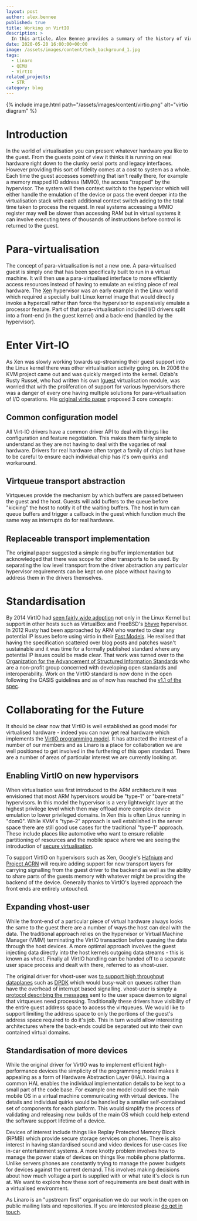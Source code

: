 ```yaml
---
layout: post
author: alex.bennee
published: true
title: Working on VirtIO
description: >
  In this article, Alex Bennee provides a summary of the history of VirtIO and the areas Linaro is working on for the future. Read more here!
date: 2020-05-20 16:00:00+00:00
image: /assets/images/content/tech_background_1.jpg
tags:
  - Linaro
  - QEMU
  - VirtIO
related_projects:
  - STR
category: blog
---
```


{% include image.html path="/assets/images/content/virtio.png" alt="virtio diagram" %}

# Introduction

In the world of virtualisation you can present whatever hardware you
like to the guest. From the guests point of view it thinks it is
running on real hardware right down to the clunky serial ports and
legacy interfaces. However providing this sort of fidelity comes at a
cost to system as a whole. Each time the guest accesses something that
isn't really there, for example a memory mapped IO address (MMIO), the
access "trapped" by the hypervisor. The system will then context
switch to the hypervisor which will either handle the emulation of the
device or pass the event deeper into the virtualisation stack with
each additional context switch adding to the total time taken to
process the request. In real systems accessing a MMIO register may
well be slower than accessing RAM but in virtual systems it can
involve executing tens of thousands of instructions before control is
returned to the guest.

# Para-virtualisation

The concept of para-virtualisation is not a new one. A
para-virtualised guest is simply one that has been specifically built
to run in a virtual machine. It will then use a para-virtualised
interface to more efficiently access resources instead of having to
emulate an existing piece of real hardware. The [Xen](https://xenproject.org/) hypervisor was an
early example in the Linux world which required a specially built
Linux kernel image that would directly invoke a hypercall rather than
force the hypervisor to expensively emulate a processor feature. Part
of that para-virtualisation included I/O drivers split into a
front-end (in the guest kernel) and a back-end (handled by the
hypervisor).

# Enter Virt-IO

As Xen was slowly working towards up-streaming their guest support
into the Linux kernel there was other virtualisation activity going
on. In 2006 the KVM project came out and was quickly merged into the
kernel. Ozlab's Rusty Russel, who had written his own [lguest](http://lguest.ozlabs.org/)
virtualisation module, was worried that with the proliferation of
support for various hypervisors there was a danger of every one having
multiple solutions for para-virtualisation of I/O operations. His
[original virtio paper](https://ozlabs.org/~rusty/virtio-spec/virtio-paper.pdf) proposed 3 core concepts:

## Common configuration model

All Virt-IO drivers have a common driver API to deal with things like
configuration and feature negotiation. This makes them fairly
simple to understand as they are not having to deal with the vagaries
of real hardware. Drivers for real hardware often target a family of
chips but have to be careful to ensure each individual chip has it's
own quirks and workaround.

## Virtqueue transport abstraction

Virtqueues provide the mechanism by which buffers are passed between
the guest and the host. Guests will add buffers to the queue before
"kicking" the host to notify it of the waiting buffers. The host in
turn can queue buffers and trigger a callback in the guest which
function much the same way as interrupts do for real hardware.

## Replaceable transport implementation

The original paper suggested a simple ring buffer implementation but
acknowledged that there was scope for other transports to be used. By
separating the low level transport from the driver abstraction any
particular hypervisor requirements can be kept on one place without
having to address them in the drivers themselves.

# Standardisation

By 2014 VirtIO had [seen fairly wide adoption](https://lwn.net/Articles/580186/) not only in the Linux
Kernel but support in other hosts such as VirtualBox and FreeBSD's
[bhyve](https://wiki.freebsd.org/bhyve) hypervisor. In 2012 Rusty had been approached by ARM who wanted
to clear any potential IP issues before using virtio in their [Fast
Models](https://developer.arm.com/tools-and-software/simulation-models/fast-models). He realised that having the specification scattered over blog
posts and patches wasn't sustainable and it was time for a formally
published standard where any potential IP issues could be made clear.
That work was turned over to the [Organization for the Advancement of
Structured Information Standards](https://www.oasis-open.org/) who are a non-profit group concerned
with developing open standards and interoperability. Work on the
VirtIO standard is now done in the open following the OASIS guidelines
and as of now has reached the [v1.1 of the spec](https://docs.oasis-open.org/virtio/virtio/v1.1/virtio-v1.1.html).

# Collaborating for the Future

It should be clear now that VirtIO is well established as good model
for virtualised hardware - indeed you can now get real hardware which
implements the [VirtIO programming model](https://kvmforum2019.sched.com/event/TmxF/virtio-without-the-virt-towards-implementations-in-hardware-michael-tsirkin-red-hat). It has attracted the interest
of a number of our members and as Linaro is a place for collaboration
we are well positioned to get involved in the furthering of this open
standard. There are a number of areas of particular interest we are
currently looking at.

## Enabling VirtIO on new hypervisors

When virtualisation was first introduced to the ARM architecture it
was envisioned that most ARM hypervisors would be "type-1" or
"bare-metal" hypervisors. In this model the hypervisor is a very
lightweight layer at the highest privilege level which then may
offload more complex device emulation to lower privileged domains. In
Xen this is often Linux running in "dom0". While KVM's "type-2"
approach is well established in the server space there are still good
use cases for the traditional "type-1" approach. These include places
like automotive who want to ensure reliable partitioning of resources
and the mobile space where we are seeing the introduction of [secure
virtualisation](https://developer.arm.com/architectures/learn-the-architecture/armv8-a-virtualization/secure-virtualization).

To support VirtIO on hypervisors such as Xen, Google's [Hafnium](https://opensource.google/projects/hafnium) and
[Project ACRN](https://projectacrn.github.io/latest/introduction/) will require adding support for new transport layers for
carrying signalling from the guest driver to the backend as well as
the ability to share parts of the guests memory with whatever might be
providing the backend of the device. Generally thanks to VirtIO's
layered approach the front ends are entirely untouched.

## Expanding vhost-user

While the front-end of a particular piece of virtual hardware always
looks the same to the guest there are a number of ways the host can
deal with the data. The traditional approach relies on the hypervisor
or Virtual Machine Manager (VMM) terminating the VirtIO transaction
before queuing the data through the host devices. A more optimal
approach involves the guest injecting data directly into the host
kernels outgoing data streams - this is known as vhost. Finally all
VirtIO handling can be handed off to a separate user space process and
dealt with there, referred to as vhost-user.

The original driver for vhost-user was [to support high throughput
dataplanes](https://www.redhat.com/en/blog/how-vhost-user-came-being-virtio-networking-and-dpdk) such as [DPDK](https://www.dpdk.org/) which would busy-wait on queues rather than
have the overhead of interrupt based signalling. vhost-user is simply
a [protocol describing the messages](https://qemu.readthedocs.io/en/latest/interop/vhost-user.html) sent to the user space daemon to
signal that virtqueues need processing. Traditionally these drivers
have visibility of the entire guest address space to access the
virtqueues. We would like to support limiting the address space to
only the portions of the guest's address space required to do it's job.
This in turn would allow interesting architectures where the back-ends
could be separated out into their own contained virtual domains.

## Standardisation of more devices

While the original driver for VirtIO was to implement efficient
high-performance devices the simplicity of the programming model makes
it appealing as a form of Hardware Abstraction Layer (HAL). Having a
common HAL enables the individual implementation details to be kept to
a small part of the code base. For example one model could see the
main mobile OS in a virtual machine communicating with virtual
devices. The details and individual quirks would be handled by a
smaller self-contained set of components for each platform. This would
simplify the process of validating and releasing new builds of the
main OS which could help extend the software support lifetime of a
device.

Devices of interest include things like Replay Protected Memory Block
(RPMB) which provide secure storage services on phones. There is also
interest in having standardised sound and video devices for use-cases
like in-car entertainment systems. A more knotty problem involves how
to manage the power state of devices on things like mobile phone
platforms. Unlike servers phones are constantly trying to manage the
power budgets for devices against the current demand. This involves
making decisions about how much voltage a part is supplied with or
what rate it's clock is run at. We want to explore how these sort of
requirements are best dealt with in a virtualised environment.

As Linaro is an "upstream first" organisation we do our work in the
open on public mailing lists and repositories. If you are interested
please [do get in touch](https://www.linaro.org/contact/).
